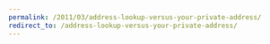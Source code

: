 ```yaml
---
permalink: /2011/03/address-lookup-versus-your-private-address/
redirect_to: /address-lookup-versus-your-private-address/
---
```

